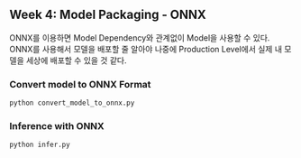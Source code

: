 ## Week 4: Model Packaging - ONNX

ONNX를 이용하면 Model Dependency와 관계없이 Model을 사용할 수 있다. ONNX를 사용해서 모델을 배포할 줄 알아야 나중에 Production Level에서 실제 내 모델을 세상에 배포할 수 있을 것 같다.

### Convert model to ONNX Format

```bash
python convert_model_to_onnx.py
```

### Inference with ONNX

```bash
python infer.py
```